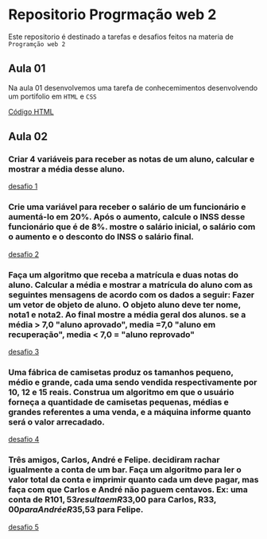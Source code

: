# Repositorio Progrmação web 2
Este repositorio é destinado a tarefas e desafios feitos na materia de `Programção web 2`

## Aula 01 
Na aula 01 desenvolvemos uma tarefa de conhecemimentos desenvolvendo um portifolio em `HTML` e `CSS`

[Código HTML](/aula01/index.html)

## Aula 02
### Criar 4 variáveis para receber as notas de um aluno, calcular e mostrar a média desse aluno.

[desafio 1](/aula02/desafio1/main.js)

### Crie uma variável para receber o salário de um funcionário e aumentá-lo em 20%. Após o aumento, calcule o INSS desse funcionário que é de 8%. mostre o salário inicial, o salário com o aumento e o desconto do INSS o salário final.

[desafio 2](/aula02/desafio2/main.js)

### Faça um algoritmo que receba a matrícula e duas notas do aluno. Calcular a média e mostrar a matrícula do aluno com as seguintes mensagens de acordo com os dados a seguir: Fazer um vetor de objeto de aluno. O objeto aluno deve ter nome, nota1 e nota2. Ao final mostre a média geral dos alunos. se a média > 7,0 "aluno aprovado", media =7,0 "aluno em recuperação", media < 7,0 = "aluno reprovado"

[desafio 3](/aula02/desafio3/main.js)

### Uma fábrica de camisetas produz os tamanhos pequeno, médio e grande, cada uma sendo vendida respectivamente por 10, 12 e 15 reais. Construa um algoritmo em que o usuário forneça a quantidade de camisetas pequenas, médias e grandes referentes a uma venda, e a máquina informe quanto será o valor arrecadado.

[desafio 4](/aula02/desafio4/main.js)

### Três amigos, Carlos, André e Felipe. decidiram rachar igualmente a conta de um bar. Faça um algoritmo para ler o valor total da conta e imprimir quanto cada um deve pagar, mas faça com que Carlos e André não paguem centavos. Ex: uma conta de R$101,53 resulta em R$33,00 para Carlos, R$33,00 para André e R$35,53 para Felipe.

[desafio 5](/aula02/desafio5/main.js)
